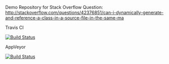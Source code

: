Demo Repository for Stack Overflow Question: http://stackoverflow.com/questions/42376851/can-i-dynamically-generate-and-reference-a-class-in-a-source-file-in-the-same-ma


Travis CI

[![Build Status](https://travis-ci.org/mches/so-42376851.svg?branch=master)](https://travis-ci.org/mches/so-42376851)

AppVeyor

[![Build Status](https://ci.appveyor.com/api/projects/status/github/mches/so-42376851?branch=master&svg=true)](https://ci.appveyor.com/project/mches/so-42376851)

